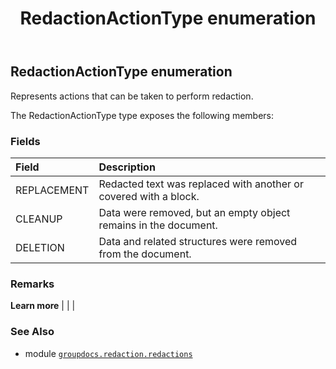 ﻿---
title: RedactionActionType enumeration
second_title: GroupDocs.Redaction for Python via .NET API References
description: 
type: docs
weight: 270
url: /python-net/groupdocs.redaction.redactions/redactionactiontype/
is_root: false
---

## RedactionActionType enumeration

Represents actions that can be taken to perform redaction.



The RedactionActionType type exposes the following members:

### Fields
| Field | Description |
| :- | :- |
| REPLACEMENT | Redacted text was replaced with another or covered with a block. |
| CLEANUP | Data were removed, but an empty object remains in the document. |
| DELETION | Data and related structures were removed from the document. |



### Remarks 


**Learn more** |
|
 |

### See Also
* module [`groupdocs.redaction.redactions`](..)
